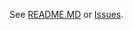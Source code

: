 See [README.MD](https://github.com/encryptiongs/open_backrooms/blob/main/README.md)  or [Issues](https://github.com/encryptiongs/open_backrooms/issues).
